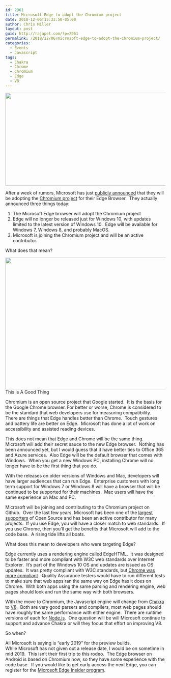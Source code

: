 ```yaml
---
id: 2961
title: Microsoft Edge to adopt the Chromium project
date: 2018-12-06T15:33:50-05:00
author: Chris Miller
layout: post
guid: http://rajapet.com/?p=2961
permalink: /2018/12/06/microsoft-edge-to-adopt-the-chromium-project/
categories:
  - Events
  - Javascript
tags:
  - Chakra
  - Chrome
  - Chromium
  - Edge
  - V8
---
```

<img loading="lazy" class="aligncenter size-medium" src="https://i0.wp.com/photos.smugmug.com/photos/i-VdCPZTk/0/e0b15d46/M/i-VdCPZTk-M.jpg?resize=600%2C292&#038;ssl=1" width="600" height="292"  />

After a week of rumors, Microsoft has just [publicly announced](https://blogs.windows.com/windowsexperience/2018/12/06/microsoft-edge-making-the-web-better-through-more-open-source-collaboration/) that they will be adopting the [Chromium project](https://www.chromium.org/Home) for their Edge Browser.  They actually announced three things today:

  1. The Microsoft Edge browser will adopt the Chromium project
  2. Edge will no longer be released just for Windows 10, with updates limited to the latest version of Windows 10.  Edge will be available for Windows 7, Windows 8, and probably MacOS.
  3. Microsoft is joining the Chromium project and will be an active contributor.

What does that mean?

<img loading="lazy" class="aligncenter size-medium" src="https://i1.wp.com/i.imgflip.com/2ocl0y.jpg?resize=552%2C414&#038;ssl=1" width="552" height="414"  />  
This is A Good Thing

Chromium is an open source project that Google started.  It is the basis for the Google Chrome browser. For better or worse, Chrome is considered to be the standard that web developers use for measuring compatibility.  There are things that Edge handles better than Chrome.  Touch gestures and battery life are better on Edge.  Microsoft has done a lot of work on accessibility and assisted reading devices.

This does not mean that Edge and Chrome will be the same thing.  Microsoft will add their secret sauce to the new Edge browser.  Nothing has been announced yet, but I would guess that it have better ties to Office 365 and Azure services.  Also Edge will be the default browser that comes with Windows.  When you get a new Windows PC, installing Chrome will no longer have to be the first thing that you do.

With the releases on older versions of Windows and Mac, developers will have larger audiences that can run Edge.  Enterprise customers with long term support for Windows 7 or Windows 8 will have a browser that will be continued to be supported for their machines.  Mac users will have the same experience on Mac and PC.

Microsoft will be joining and contributing to the Chromium project on Github.  Over the last few years, Microsoft has been one of the [largest](https://www.infoworld.com/article/3253948/open-source-tools/who-really-contributes-to-open-source.html) [supporters](https://www.techrepublic.com/article/who-contributes-most-to-open-source-the-answers-will-definitely-surprise-you/) of Open Source and has been an active contributor for many projects.  If you use Edge, you will have a closer match to web standards.  If you use Chrome, then you&#8217;ll get the benefits that Microsoft will add to the code base.  A rising tide lifts all boats.

What does this mean to developers who were targeting Edge?

Edge currently uses a rendering engine called EdgeHTML.  It was designed to be faster and more compliant with W3C web standards over Internet Explorer.  It&#8217;s part of the Windows 10 OS and updates are issued as OS updates.  It was pretty compliant with W3C standards, but [Chrome was more compliant](https://html5test.com/compare/browser/edge-18/chrome-68.html).  Quality Assurance testers would have to run different tests to make sure that web apps ran the same way on Edge has it does on Chrome.  With both apps using the same parsing and rendering engine, web pages should look and run the same way with both browsers.

With the move to Chromium, the Javascript engine will change from [Chakra](https://github.com/Microsoft/ChakraCore) to [V8](https://chromium.googlesource.com/v8/v8.git).  Both are very good parsers and compilers, most web pages should have roughly the same performance with either engine.  There are runtime versions of each for [Node.js](https://medium.com/the-node-js-collection/modernizing-node-js-with-idiomatic-javascript-f18d984dcf93).  One question will be will Microsoft continue to support and advance Chakra or will they focus that effort on improving V8.

So when?

All Microsoft is saying is &#8220;early 2019&#8221; for the preview builds.  While Microsoft has not given out a release date, I would be on sometime in mid 2019.  This isn&#8217;t their first trip to this rodeo.  The Edge browser on Android is based on Chromium now, so they have some experience with the code base.  If you would like to get early access the next Edge, you can register for the [Microsoft Edge Insider program](https://www.microsoftedgeinsider.com/en-us/).
